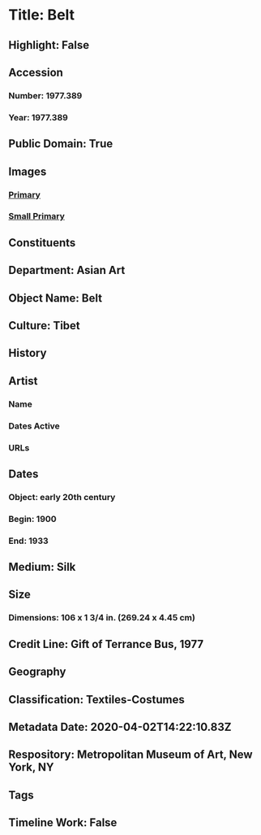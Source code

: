 # Title: Belt
## Highlight: False
## Accession
### Number: 1977.389
### Year: 1977.389
## Public Domain: True
## Images
### [Primary](https://images.metmuseum.org/CRDImages/as/original/212465.jpg)
### [Small Primary](https://images.metmuseum.org/CRDImages/as/web-large/212465.jpg)
## Constituents
## Department: Asian Art
## Object Name: Belt
## Culture: Tibet
## History
## Artist
### Name
### Dates Active
### URLs
## Dates
### Object: early 20th century
### Begin: 1900
### End: 1933
## Medium: Silk
## Size
### Dimensions: 106 x 1 3/4 in. (269.24 x 4.45 cm)
## Credit Line: Gift of Terrance Bus, 1977
## Geography
## Classification: Textiles-Costumes
## Metadata Date: 2020-04-02T14:22:10.83Z
## Respository: Metropolitan Museum of Art, New York, NY
## Tags
## Timeline Work: False